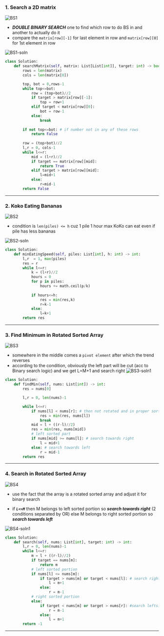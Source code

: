
### 1. Search a 2D matrix

![BS1](../assets/BS1.png)
 - ***DOUBLE BINARY SEARCH*** one to find which row to do BS in and another to actually do it
 - compare the `matrix[row][-1]` for last element in row and `matrix[row][0]` for 1st element in row

![BS1-soln](../assets/BS1-soln.png)

```python
class Solution:
    def searchMatrix(self, matrix: List[List[int]], target: int) -> bool:
        rows = len(matrix)
        cols = len(matrix[0])

        top, bot = 0,rows-1
        while top<=bot:
            row = (top+bot)//2
            if target > matrix[row][-1]:
                top = row+1
            elif target < matrix[row][0]:
                bot = row-1
            else:
                break
        
        if not top<=bot: # if number not in any of these rows 
            return False
        
        row = (top+bot)//2
        l,r = 0, cols-1
        while l<=r:
            mid = (l+r)//2
            if target == matrix[row][mid]:
                return True
            elif target > matrix[row][mid]:
                l=mid+1
            else:
                r=mid-1
        return False
```

---

### 2. Koko Eating Bananas

![BS2](../assets/BS2.png)
- condition is `len(piles) <= h` cuz 1 pile 1 hour max KoKo can eat even if pile has less bananas

![BS2-soln](../assets/BS2-soln.png)

```python
class Solution:
    def minEatingSpeed(self, piles: List[int], h: int) -> int:
        l,r  = 1, max(piles)
        res = r
        while l<=r:
            k = (l+r)//2
            hours = 0
            for p in piles:
                hours += math.ceil(p/k)
            
            if hours<=h:
                res = min(res,k)
                r=k-1
            else:
                l=k+1
        return res
```

---

### 3. Find Minimum in Rotated Sorted Array

![BS3](../assets/BS3.png)

- somewhere in the middle comes a `pivot element` after which the trend reverses
- according to the condition, obviously the left part will be cut (acc to Binary search logic) and we get L=M+1 and search right 
![BS3-soln1](../assets/BS3-soln1.png)

```python
class Solution:
    def findMin(self, nums: List[int]) -> int:
        res = nums[0]

        l,r = 0, len(nums)-1

        while l<=r:
            if nums[l] < nums[r]: # then not rotated and in proper sorted format (no more pivots)
                res = min(res, nums[l])
                break
            mid = l + ((r-l)//2)
            res = min(res, nums[mid])
            # left sorted part
            if nums[mid] >= nums[l]: # search towards right
                l = mid+1
            else: # search towards left
                r = mid-1
        return res
```

---

### 4. Search in Rotated Sorted Array

![BS4](../assets/BS4.png)
- use the fact that the array is a rotated sorted array and adjust it for binary search 

- if ***`L<=M`*** then M belongs to left sorted portion so ***search towards right*** (2 conditions separated by OR) else M belongs to right sorted portion so ***search towards left*** 

![BS4-soln1](../assets/BS4-soln1.png)

```python
class Solution:
    def search(self, nums: List[int], target: int) -> int:
        l,r = 0, len(nums)-1
        while l<=r:
            m = l + ((r-l)//2)
            if target == nums[m]:
                return m
            # left sorted portion
            if nums[l] <= nums[m]:
                if target > nums[m] or target < nums[l]: # search rightside
                    l = m+1
                else:
                    r = m-1
            # right sorted portion
            else:
                if target < nums[m] or target > nums[r]: #search leftside
                    r = m-1
                else:
                    l = m+1
        return -1
```

---
